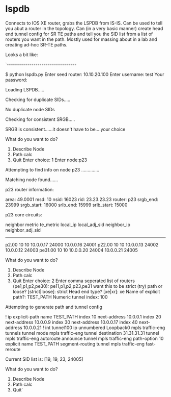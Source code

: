 # lspdb



 Connects to IOS XE router, grabs the LSPDB from IS-IS.
 Can be used to tell you abut a router in the topology.
 Can (in a very basic manner) create head end tunnel config for SR TE paths and tell you the SID list from a list of routers you want in the path.
 Mostly used for massing about in a lab and creating ad-hoc SR-TE paths.
 
 Looks a bit like:
 
 `----------------------------------
 
 $ python lspdb.py
Enter seed router: 10.10.20.100
Enter username: test
Your password:


Loading LSPDB.....




Checking for duplicate SIDs.....


No duplicate node SIDs




Checking for consistent SRGB.....


SRGB is consistent......it doesn't have to be....your choice

 
 What do you want to do?
 1. Describe Node
 2. Path calc
 3. Quit
Enter choice: 1
Enter node:p23


Attempting to find info on node p23 ..............


Matching node found......



p23 router information:

area: 49.0001
msd: 10
nsid: 16023
rid: 23.23.23.23
router: p23
srgb_end: 23999
srgb_start: 16000
srlb_end: 15999
srlb_start: 15000



p23 core circuits:

neighbor      metric    te_metric  local_ip      local_adj_sid  neighbor_ip      neighbor_adj_sid
----------  --------  -----------  ----------  ---------------  -------------  ------------------
p2.00             10           10  10.0.0.17             24000  10.0.0.16                   24001
p22.00            10           10  10.0.0.13             24002  10.0.0.12                   24003
pe31.00           10           10  10.0.0.20             24004  10.0.0.21                   24005





What do you want to do?
 1. Describe Node
 2. Path calc
 3. Quit
 Enter choice: 2
Enter comma seperated list of routers (pe1,p1,p2,pe30): pe11,p1,p2,p23,pe31
want this to be strict (try) path or loose? [strict|loose]: strict
Head end type? [xe|xr]: xe
Name of explicit path?: TEST_PATH
Numeric tunnel index: 100


Attempting to generate path and tunnel config



!
ip explicit-path name TEST_PATH
 index 10 next-address 10.0.0.1
 index 20 next-address 10.0.0.9
 index 30 next-address 10.0.0.17
 index 40 next-address 10.0.0.21
!
int tunnel100
 ip unnumbered Loopback0
 mpls traffic-eng tunnels
 tunnel mode mpls traffic-eng
 tunnel destination 31.31.31.31
 tunnel mpls traffic-eng autoroute announce
 tunnel mpls traffic-eng path-option 10 explicit name TEST_PATH segment-routing
 tunnel mpls traffic-eng fast-reroute




Current SID list is:
[19, 19, 23, 24005]





What do you want to do?
 1. Describe Node
 2. Path calc
 3. Quit`
